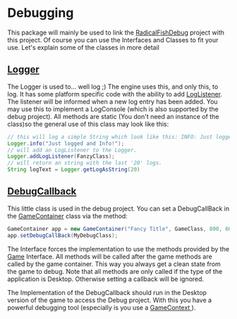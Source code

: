 Debugging
=================

This package will mainly be used to link the [RadicalFishDebug][6] project with this project. Of course you can use the 
Interfaces and Classes to fit your use. Let's explain some of the classes in more detail


[Logger][1]
----------------

The Logger is used to... well log ;) The engine uses this, and only this, to log. It has some platform specific code with the ability to add [LogListener][2].
The listener will be informed when a new log entry has been added. You may use this to implement a LogConsole (which is also supported by the debug project).
All methods are static (You don't need an instance of the class)so the general use of this class may look like this:
```Java
// this will log a simple String which look like this: INFO: Just logged and Info!
Logger.info("Just logged and Info!");
// will add an LogListener to the Logger.
Logger.addLogListener(FanzyClass);
// will return an string with the last '20' logs. 
String logText = Logger.getLogAsString(20)
```

[DebugCallback][3]
----------------

This little class is used in the debug project. You can set a DebugCallBack in the [GameContainer][4] class via the method:
```Java
GameContainer app = new GameContainer("Fancy Title", GameClass, 800, 600, yesWeWantGL20);
app.setDebugCallBack(MyDebugClass);
```
The Interface forces the implementation to use the methods provided by the [Game][5] Interface. All methods will be called after the game methods are called by the game container. 
This way you always get a clean state from the game to debug. Note that all methods are only called if the type of the application is Desktop. Otherwise setting a callback will be ignored.

The Implementation of the DebugCallback should run in the Desktop version of the game to access the Debug project. With this you have a powerful debugging tool (especially is you use a [GameContext ][7]).


[1]: https://github.com/Regiden/RadicalFishEngine/blob/master/_RadicalFishGDX/src/de/radicalfish/debug/Logger.java
[2]: https://github.com/Regiden/RadicalFishEngine/blob/master/_RadicalFishGDX/src/de/radicalfish/debug/LogListener.java
[3]: https://github.com/Regiden/RadicalFishEngine/blob/master/_RadicalFishGDX/src/de/radicalfish/debug/DebugCallback.java
[4]: https://github.com/Regiden/RadicalFishEngine/blob/master/_RadicalFishGDX/src/de/radicalfish/GameContainer.java
[5]: https://github.com/Regiden/RadicalFishEngine/blob/master/_RadicalFishGDX/src/de/radicalfish/Game.java
[6]: https://github.com/Regiden/RadicalFishEngine/tree/master/_RadicalFishDebug
[7]: https://github.com/Regiden/RadicalFishEngine/blob/master/_RadicalFishGDX/src/de/radicalfish/context/GameContext.java